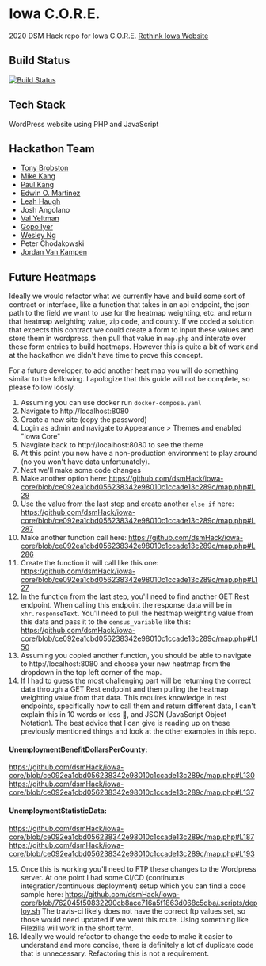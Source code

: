 # Iowa C.O.R.E.
2020 DSM Hack repo for Iowa C.O.R.E.
[Rethink Iowa Website](https://impact.rethinkiowa.org/)
## Build Status
[![Build Status](https://travis-ci.org/dsmHack/iowa-core.svg?branch=master)](https://travis-ci.org/dsmHack/iowa-core)

## Tech Stack

WordPress website using PHP and JavaScript

## Hackathon Team
* [Tony Brobston](https://github.com/TonyBrobston)
* [Mike Kang](https://github.com/mikekang-wk)
* [Paul Kang](https://github.com/paulkangdev)
* [Edwin O. Martinez](https://github.com/Guarionex)
* [Leah Haugh](https://github.com/leahhaugh)
* Josh Angolano
* [Val Yeltman](https://github.com/valyeltman-wk)
* [Gopo Iyer](https://github.com/geiyer)
* [Wesley Ng](https://github.com/WesleyNgWeLi)
* Peter Chodakowski
* [Jordan Van Kampen](https://github.com/jvankampen)

## Future Heatmaps
Ideally we would refactor what we currently have and build some sort of contract or interface, like a function that takes in an api endpoint, the json path to the field we want to use for the heatmap weighting, etc. and return that heatmap weighting value, zip code, and county. If we coded a solution that expects this contract we could create a form to input these values and store them in wordpress, then pull that value in `map.php` and interate over these form entries to build heatmaps. However this is quite a bit of work and at the hackathon we didn't have time to prove this concept.

For a future developer, to add another heat map you will do something similar to the following. I apologize that this guide will not be complete, so please follow loosly.
1. Assuming you can use docker run `docker-compose.yaml`
2. Navigate to http://localhost:8080
3. Create a new site (copy the password)
4. Login as admin and navigate to Appearance > Themes and enabled "Iowa Core"
5. Navgiate back to http://localhost:8080 to see the theme
6. At this point you now have a non-production environment to play around (no you won't have data unfortunately).
7. Next we'll make some code changes
8. Make another option here: https://github.com/dsmHack/iowa-core/blob/ce092ea1cbd056238342e98010c1ccade13c289c/map.php#L29
9. Use the value from the last step and create another `else if` here: https://github.com/dsmHack/iowa-core/blob/ce092ea1cbd056238342e98010c1ccade13c289c/map.php#L287
10. Make another function call here: https://github.com/dsmHack/iowa-core/blob/ce092ea1cbd056238342e98010c1ccade13c289c/map.php#L286
11. Create the function it will call like this one: https://github.com/dsmHack/iowa-core/blob/ce092ea1cbd056238342e98010c1ccade13c289c/map.php#L127
12. In the function from the last step, you'll need to find another GET Rest endpoint. When calling this endpoint the response data will be in `xhr.responseText`. You'll need to pull the heatmap weighting value from this data and pass it to the `census_variable` like this: https://github.com/dsmHack/iowa-core/blob/ce092ea1cbd056238342e98010c1ccade13c289c/map.php#L150
13. Assuming you copied another function, you should be able to navigate to http://localhost:8080 and choose your new heatmap from the dropdown in the top left corner of the map.
14. If I had to guess the most challenging part will be returning the correct data through a GET Rest endpoint and then pulling the heatmap weighting value from that data. This requires knowledge in rest endpoints, specifically how to call them and return different data, I can't explain this in 10 words or less :shrug:, and JSON (JavaScript Object Notation). The best advice that I can give is reading up on these previously mentioned things and look at the other examples in this repo. 

#### UnemploymentBenefitDollarsPerCounty:

https://github.com/dsmHack/iowa-core/blob/ce092ea1cbd056238342e98010c1ccade13c289c/map.php#L130
https://github.com/dsmHack/iowa-core/blob/ce092ea1cbd056238342e98010c1ccade13c289c/map.php#L137

#### UnemploymentStatisticData:

https://github.com/dsmHack/iowa-core/blob/ce092ea1cbd056238342e98010c1ccade13c289c/map.php#L187
https://github.com/dsmHack/iowa-core/blob/ce092ea1cbd056238342e98010c1ccade13c289c/map.php#L193

15. Once this is working you'll need to FTP these changes to the Wordpress server. At one point I had some CI/CD (continuous integration/continuous deployment) setup which you can find a code sample here: https://github.com/dsmHack/iowa-core/blob/762045f50832290cb8ace716a5f1863d068c5dba/.scripts/deploy.sh The travis-ci likely does not have the correct ftp values set, so those would need updated if we went this route. Using something like Filezilla will work in the short term.
16. Ideally we would refactor to change the code to make it easier to understand and more concise, there is definitely a lot of duplicate code that is unnecessary. Refactoring this is not a requirement.
